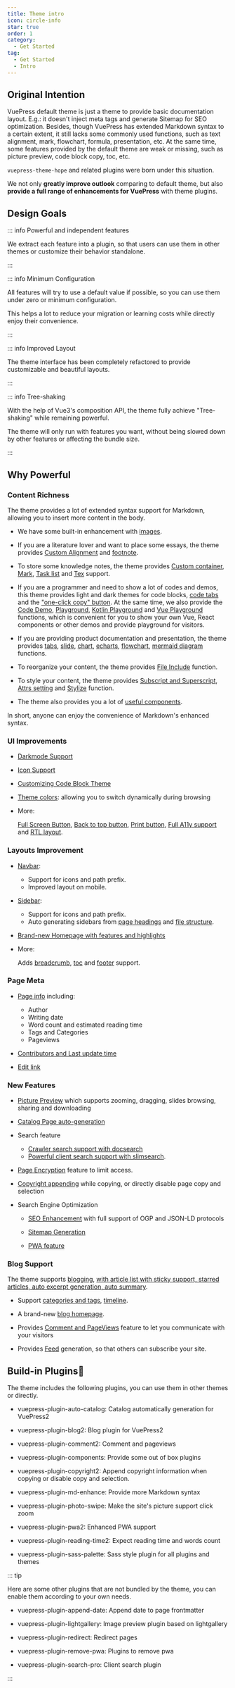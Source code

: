 ```yaml
---
title: Theme intro
icon: circle-info
star: true
order: 1
category:
  - Get Started
tag:
  - Get Started
  - Intro
---
```


## Original Intention

VuePress default theme is just a theme to provide basic documentation layout. E.g.: it doesn't inject meta tags and generate Sitemap for SEO optimization. Besides, though VuePress has extended Markdown syntax to a certain extent, it still lacks some commonly used functions, such as text alignment, mark, flowchart, formula, presentation, etc. At the same time, some features provided by the default theme are weak or missing, such as picture preview, code block copy, toc, etc.

`vuepress-theme-hope` and related plugins were born under this situation.

We not only **greatly improve outlook** comparing to default theme, but also **provide a full range of enhancements for VuePress** with theme plugins.

## Design Goals

::: info Powerful and independent features

We extract each feature into a plugin, so that users can use them in other themes or customize their behavior standalone.

:::

::: info Minimum Configuration

All features will try to use a default value if possible, so you can use them under zero or minimum configuration.

This helps a lot to reduce your migration or learning costs while directly enjoy their convenience.

:::

::: info Improved Layout

The theme interface has been completely refactored to provide customizable and beautiful layouts.

:::

::: info Tree-shaking

With the help of Vue3's composition API, the theme fully achieve "Tree-shaking" while remaining powerful.

The theme will only run with features you want, without being slowed down by other features or affecting the bundle size.

:::

## Why Powerful

### Content Richness

The theme provides a lot of extended syntax support for Markdown, allowing you to insert more content in the body.

- We have some built-in enhancement with [images](../markdown/image.md).

- If you are a literature lover and want to place some essays, the theme provides [Custom Alignment](../markdown/align.md) and [footnote](../markdown/footnote.md).

- To store some knowledge notes, the theme provides [Custom container](../markdown/hint.md), [Mark](../markdown/mark.md), [Task list](../markdown/tasklist.md) and [Tex](../markdown/tex.md) support.

- If you are a programmer and need to show a lot of codes and demos, this theme provides light and dark themes for code blocks, [code tabs](../markdown/code-tabs.md) and the ["one-click copy" button](../feature/copy-code.md). At the same time, we also provide the [Code Demo](../markdown/demo.md), [Playground](../markdown/playground.md), [Kotlin Playground](../markdown/kotlin-playground.md) and [Vue Playground](../markdown/vue-playground.md) functions, which is convenient for you to show your own Vue, React components or other demos and provide playground for visitors.

- If you are providing product documentation and presentation, the theme provides [tabs](../markdown/tabs.md), [slide](../markdown/revealjs.md), [chart](../markdown/chartjs.md), [echarts](../markdown/echarts.md), [flowchart](../markdown/flowchart.md), [mermaid diagram](../markdown/mermaid.md) functions.

- To reorganize your content, the theme provides [File Include](../markdown/include.md) function.

- To style your content, the theme provides [Subscript and Superscript](../markdown/sup-sub.md), [Attrs setting](../markdown/attrs.md) and [Stylize](../markdown/stylize.md) function.

- The theme also provides you a lot of [useful components](../component/built-in.md).

In short, anyone can enjoy the convenience of Markdown's enhanced syntax.

### UI Improvements

- [Darkmode Support](../interface/darkmode.md)

- [Icon Support](../interface/icon.md)

- [Customizing Code Block Theme](../interface/code-theme.md)

- [Theme colors](../interface/theme-color.md): allowing you to switch dynamically during browsing

- More:

  [Full Screen Button](../interface/others.md#fullscreen-button), [Back to top button](../interface/others.md#back-to-top-button), [Print button](../interface/others.md#print-button), [Full A11y support](../interface/accessibility.md) and [RTL layout](../interface/others.md#rtl-layout).

### Layouts Improvement

- [Navbar](../layout/navbar.md):

  - Support for icons and path prefix.
  - Improved layout on mobile.

- [Sidebar](../layout/sidebar.md):

  - Support for icons and path prefix.
  - Auto generating sidebars from [page headings](../layout/sidebar.md#generate-from-headers) and [file structure](../layout/sidebar.md#generate-from-file-structure).

- [Brand-new Homepage with features and highlights](../layout/home.md)

- More:

  Adds [breadcrumb](../layout/breadcrumb.md), [toc](../layout/page.md#header-list) and [footer](../layout/footer.md) support.

### Page Meta

- [Page info](../feature/page-info.md) including:

  - Author
  - Writing date
  - Word count and estimated reading time
  - Tags and Categories
  - Pageviews

- [Contributors and Last update time](../feature/meta.md#git-based-information)

- [Edit link](../feature/meta.md#edit-link)

### New Features

- [Picture Preview](../feature/photo-swipe.md) which supports zooming, dragging, slides browsing, sharing and downloading

- [Catalog Page auto-generation](../feature/catalog.md)

- Search feature

  - [Crawler search support with docsearch](../feature/search.md#use-vuepressplugin-docsearch)
  - [Powerful client search support with slimsearch](../feature/search.md#use-vuepress-plugin-search-pro).

- [Page Encryption](../feature/encrypt.md) feature to limit access.

- [Copyright appending](../feature/copyright.md) while copying, or directly disable page copy and selection

- Search Engine Optimization

  - [SEO Enhancement](../advanced/seo.md) with full support of OGP and JSON-LD protocols

  - [Sitemap Generation](../advanced/sitemap.md)

  - [PWA feature](../advanced/pwa.md)

### Blog Support

The theme supports [blogging](../blog/intro.md), [with article list with sticky support, starred articles, auto excerpt generation, auto summary](../blog/article.md).

- Support [categories and tags](../blog/category-and-tags.md), [timeline](../blog/timeline.md).

- A brand-new [blog homepage](../blog/home.md).

- Provides [Comment and PageViews](../feature/comment.md) feature to let you communicate with your visitors

- Provides [Feed](../advanced/feed.md) generation, so that others can subscribe your site.

## Build-in Plugins🧩

The theme includes the following plugins, you can use them in other themes or directly.

- <ProjectLink name="auto-catalog">vuepress-plugin-auto-catalog</ProjectLink>: Catalog automatically generation for VuePress2

- <ProjectLink name="blog2">vuepress-plugin-blog2</ProjectLink>: Blog plugin for VuePress2

- <ProjectLink name="comment2">vuepress-plugin-comment2</ProjectLink>: Comment and pageviews

- <ProjectLink name="components">vuepress-plugin-components</ProjectLink>: Provide some out of box plugins

- <ProjectLink name="copyright2">vuepress-plugin-copyright2</ProjectLink>: Append copyright information when copying or disable copy and selection.

- <ProjectLink name="md-enhance">vuepress-plugin-md-enhance</ProjectLink>: Provide more Markdown syntax

- <ProjectLink name="photo-swipe">vuepress-plugin-photo-swipe</ProjectLink>: Make the site's picture support click zoom

- <ProjectLink name="pwa2">vuepress-plugin-pwa2</ProjectLink>: Enhanced PWA support

- <ProjectLink name="reading-time2">vuepress-plugin-reading-time2</ProjectLink>: Expect reading time and words count

- <ProjectLink name="sass-palette">vuepress-plugin-sass-palette</ProjectLink>: Sass style plugin for all plugins and themes

::: tip

Here are some other plugins that are not bundled by the theme, you can enable them according to your own needs.

- <ProjectLink name="append-date">vuepress-plugin-append-date</ProjectLink>: Append date to page frontmatter

- <ProjectLink name="lightgallery">vuepress-plugin-lightgallery</ProjectLink>: Image preview plugin based on lightgallery

- <ProjectLink name="redirect">vuepress-plugin-redirect</ProjectLink>: Redirect pages

- <ProjectLink name="remove-pwa">vuepress-plugin-remove-pwa</ProjectLink>: Plugins to remove pwa

- <ProjectLink name="search-pro">vuepress-plugin-search-pro</ProjectLink>: Client search plugin

:::
